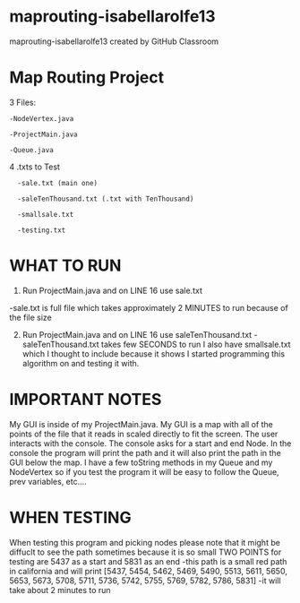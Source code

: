 # maprouting-isabellarolfe13
maprouting-isabellarolfe13 created by GitHub Classroom

# Map Routing Project
   3 Files:
   
    -NodeVertex.java
  
    -ProjectMain.java
    
    -Queue.java
    
   4 .txts to Test
   
      -sale.txt (main one)
      
      -saleTenThousand.txt (.txt with TenThousand)
      
      -smallsale.txt
      
      -testing.txt
      
# WHAT TO RUN

  1) Run ProjectMain.java and on LINE 16 use sale.txt
  
   -sale.txt is full file which takes approximately 2 MINUTES to run because of the file size
   
        
  2) Run ProjectMain.java and on LINE 16 use saleTenThousand.txt
        -saleTenThousand.txt takes few SECONDS to run
  I also have smallsale.txt which I thought to include because it shows I started programming this algorithm on and
  testing it with.
  
# IMPORTANT NOTES
 My GUI is inside of my ProjectMain.java. My GUI is a map with all of the points of the file that it reads in scaled directly to fit
 the screen. The user interacts with the console. The console asks for a start and end Node. In the console the program will print the 
 path and it will also print the path in the GUI below the map. I have a few toString methods in my Queue and my NodeVertex so if you 
 test the program it will be easy to follow the Queue, prev variables, etc....
# WHEN TESTING
  When testing this program and picking nodes please note that it might be diffuclt to see the path sometimes because it is so small
  TWO POINTS for testing are 5437 as a start and 5831 as an end
  -this path is a small red path in california and will print [5437, 5454, 5462, 5469, 5490, 5513, 5611, 5650, 5653, 5673, 5708, 5711, 5736, 5742, 5755, 5769, 5782, 5786, 5831]
  -it will take about 2 minutes to run
